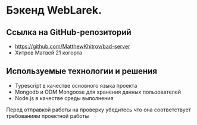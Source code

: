 # Бэкенд WebLarek.

## Ссылка на GitHub-репозиторий
-   https://github.com/MatthewKhitrov/bad-server
-   Хитров Матвей 21 когорта

## Используемые технологии и решения

- Typescript в качестве основного языка проекта
- Mongodb и ODM Mongoose для хранения данных пользователей
- Node.js в качестве среды выполнения

Перед отправкой работы на проверку убедитесь что она соответствует требованиям проектной работы
